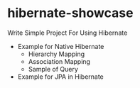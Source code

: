 # hibernate-showcase

Write Simple Project For Using Hibernate

- Example for Native Hibernate
	+ Hierarchy Mapping
	+ Association Mapping
	+ Sample of Query
- Example for JPA in Hibernate
